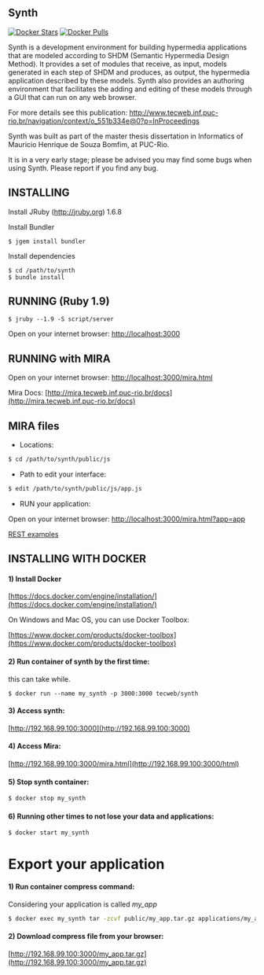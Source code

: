 Synth
-----

[![Docker Stars](https://img.shields.io/docker/stars/tecweb/synth.svg?maxAge=2592000)](https://hub.docker.com/r/tecweb/synth/)
[![Docker Pulls](https://img.shields.io/docker/pulls/tecweb/synth.svg?maxAge=2592000)](https://hub.docker.com/r/tecweb/synth/)

Synth is a development environment for building hypermedia applications that are modeled 
according to SHDM (Semantic Hypermedia Design Method). It provides a set of modules that 
receive, as input, models  generated in each step of SHDM and produces, as output, the 
hypermedia application described by these models. Synth also provides an authoring environment 
that facilitates the adding and editing of these models through a GUI that can run on 
any web browser. 

For more details see this publication: http://www.tecweb.inf.puc-rio.br/navigation/context/o_551b334e@0?p=InProceedings

Synth was built as part of the master thesis dissertation in Informatics of 
Mauricio Henrique de Souza Bomfim, at PUC-Rio.

It is in a very early stage; please be advised you may find some bugs when using Synth. 
Please report if you find any bug.

INSTALLING
----------
Install JRuby (http://jruby.org) 1.6.8

Install Bundler
```
$ jgem install bundler
```

Install dependencies
```
$ cd /path/to/synth
$ bundle install
```
RUNNING (Ruby 1.9)
-------
```
$ jruby --1.9 -S script/server
```
Open on your internet browser: [http://localhost:3000](http://localhost:3000)

RUNNING with MIRA
-----------------

Open on your internet browser: [http://localhost:3000/mira.html](http://localhost:3000/mira.html)

Mira Docs: [http://mira.tecweb.inf.puc-rio.br/docs](http://mira.tecweb.inf.puc-rio.br/docs)

MIRA files
----------

* Locations:
``` bash
$ cd /path/to/synth/public/js
```    
* Path to edit your interface:
``` bash
$ edit /path/to/synth/public/js/app.js
```
* RUN your application:
    
Open on your internet browser: [http://localhost:3000/mira.html?app=app](http://localhost:3000/mira.html?app=app)

[REST examples](doc/Rest.md)

INSTALLING WITH DOCKER
----------------------

#### 1) Install Docker

  [https://docs.docker.com/engine/installation/](https://docs.docker.com/engine/installation/)
  
  On Windows and Mac OS, you can use Docker Toolbox:
  
  [https://www.docker.com/products/docker-toolbox](https://www.docker.com/products/docker-toolbox)
  
#### 2) Run container of synth by the first time:
 
  this can take while.

```
$ docker run --name my_synth -p 3000:3000 tecweb/synth
```

  
#### 3) Access synth:

  [http://192.168.99.100:3000](http://192.168.99.100:3000)
  
#### 4) Access Mira:

  [http://192.168.99.100:3000/mira.html](http://192.168.99.100:3000/html)
  
#### 5) Stop synth container:

``` bash
$ docker stop my_synth
```
  
#### 6) Running other times to not lose your data and applications:

``` bash
$ docker start my_synth
```

Export your application
=======================

#### 1) Run container compress command:

  Considering your application is called *my_app*

``` bash
$ docker exec my_synth tar -zcvf public/my_app.tar.gz applications/my_app
```

#### 2) Download compress file from your browser:

  [http://192.168.99.100:3000/my_app.tar.gz](http://192.168.99.100:3000/my_app.tar.gz)


